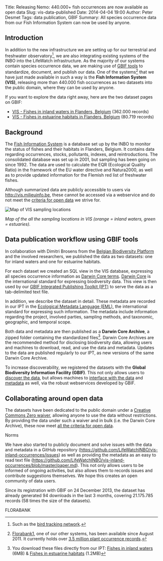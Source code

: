 Title: Releasing Nemo: 440.000+ fish occurrences are now available as open data
Slug: vis-data-published
Date: 2014-04-04 19:00
Author: Peter Desmet
Tags: data publication, GBIF
Summary: All species occurrence data from our Fish Information System can now be used by anyone.

## Introduction

In addition to the new infrastructure we are setting up for our terrestrial and freshwater observatory[^1], we are also integrating existing systems of the INBO into the LifeWatch infrastructure. As the majority of our systems contain species occurrence data, we are making use of [GBIF tools](http://www.gbif.org/publishingdata) to standardize, document, and publish our data. One of the systems[^2] that we have just made available in such a way is the **Fish Information System (VIS)**, releasing more than 440.000 fish occurrences as two datasets into the public domain, where they can be used by anyone.

If you want to explore the data right away, here are the two dataset pages on GBIF:

* [VIS - Fishes in inland waters in Flanders, Belgium](http://www.gbif.org/dataset/823dc56e-f987-495c-98bf-43318719e30f) (362.000 records)
* [VIS - Fishes in estuarine habitats in Flanders, Belgium](http://www.gbif.org/dataset/274a36be-0626-41c1-a757-3064e05811a4) (80.719 records)

[^1]: Such as the [bird tracking network](http://lifewatch.inbo.be/blog/tag/bird-tracking.html).

[^2]: [Florabank1](http://doi.org/10.3897/phytokeys.12.2849), one of our other systems, has been available since August 2011. It currently holds over [3.5 million plant occurrence records](http://www.gbif.org/dataset/271c444f-f8d8-4986-b748-e7367755c0c1).

## Background

The [Fish Information System](http://vis.milieuinfo.be) is a database set up by the INBO to monitor the status of fishes and their habitats in Flanders, Belgium. It contains data regarding occurrences, stocks, pollutants, indexes, and reintroductions. The consolidated database was set up in 2001, but sampling has been going on since 1992. The data are used to calculate the EQR (Ecological Quality Ratio) in the framework of the EU water directive and Natura2000, as well as to provide updated information for the Flemish red list of freshwater fishes.

Although summarized data are publicly accessible to users via <http://vis.milieuinfo.be>, these cannot be accessed via a webservice and do not meet the [criteria for open data](http://opendefinition.org) we strive for.

![Map of VIS sampling locations]({filename}/images/vis-sampling-locations.png)

*Map of the all the sampling locations in VIS (orange = inland waters, green = estuaries).*

## Data publication workflow using GBIF tools

In collaboration with Dimitri Brosens from the [Belgian Biodiversity Platform](http://www.biodiversity.be) and the involved researchers, we published the data as two datasets: one for inland waters and one for estuarine habitats.

For each dataset we created an SQL view in the VIS database, expressing all species occurrence information as [Darwin Core terms](http://rs.tdwg.org/dwc/terms/index.htm). [Darwin Core](http://doi.org/10.1371/journal.pone.0029715) is the international standard for expressing biodiversity data. This view is then used by our [GBIF Integrated Publishing Toolkit (IPT)](http://data.inbo.be/ipt) to serve the data as a tab-delimited text file.

In addition, we describe the dataset in detail. These metadata are recorded in our IPT in the [Ecological Metadata Language (EML)](http://en.wikipedia.org/wiki/Ecological_Metadata_Language), the international standard for expressing such information. The metadata include information regarding the project, involved parties, sampling methods, and taxonomic, geographic, and temporal scope.

Both data and metadata are then published as a **Darwin Core Archive**, a zipped folder containing the standardized files[^3]. Darwin Core Archives are the recommended method for disclosing biodiversity data, allowing users and machines to download, read, and use the data and metadata. Updates to the data are published regularly to our IPT, as new versions of the same Darwin Core Archive.

[^3]: You download these files directly from our IPT: [Fishes in inland waters](http://data.inbo.be/ipt/archive.do?r=vis-inland-occurrences) (6MB) & [Fishes in estuarine habitats](http://data.inbo.be/ipt/archive.do?r=vis-estuary-occurrences) (1.2MB)

To increase discoverability, we registered the datasets with the **Global Biodiversity Information Facility (GBIF)**. This not only allows users to [discover the data](http://www.gbif.org/dataset/search?q=vis), but allows machines to [interface with the data](http://www.gbif.org/developer/occurrence) and [metadata](http://www.gbif.org/developer/registry) as well, via the robust webservices developed by GBIF.

## Collaborating around open data

The datasets have been dedicated to the public domain under a [Creative Commons Zero waiver](http://creativecommons.org/publicdomain/zero/1.0/), allowing anyone to use the data without restrictions. By providing the data under such a waiver and in bulk (i.e. the Darwin Core Archive), these now meet [all the criteria for open data](http://opendefinition.org/od/).

Norms

We have also started to publicly document and solve issues with the data and metadata in a GitHub repository (https://github.com/LifeWatchINBO/vis-inland-occurrences/issues) as well as providing the metadata as an easy to read text file (https://github.com/LifeWatchINBO/vis-inland-occurrences/blob/master/paper.md). This not only allows users to be informed of ongoing activities, but also allows them to records issues and contribute suggestions themselves. We hope this creates an open community of data users.

Since its registration with GBIF on 24 December 2013, the dataset has already generated 94 downloads in the last 3 months, covering 21.175.785 records (58 times the size of the datasets).



FLORABANK
